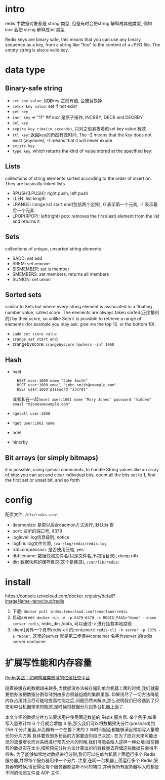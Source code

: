 # intro
redis 中数据对象都是 string 类型, 但是有时会把string 解释成其他类型, 例如 incr 会把 string 解释成int 类型

Redis keys are binary safe, this means that you can use any binary sequence as a key, from a string like "foo" to the content of a JPEG file.
The empty string is also a valid key.

# data type
## Binary-safe string
- `set key value`: 如果key 之前有值, 会被替换掉
- `setnx key value`: set if not exist
- `get key`
- `incr key` => "11" ## incr 是原子操作, INCRBY, DECR and DECRBY
- `del key`
- `expire key time(in seconds)`, 只对之前紧挨着的set key value 有效
- `ttl key`: 返回key的仍然有效时间, The -2 means that the key does not exist (anymore), -1 means that it will never expire.
- `exists key`
- `type key`, which returns the kind of value stored at the specified key:

## Lists
collections of string elements sorted according to the order of insertion. They are basically linked lists

- RPUSH(LPUSH): right push, left push
- LLEN: list length
- LRANGE: lrange list start end(包括两个边界), 0 表示第一个元素, -1 表示最后一个元素
- LPOP(RPOP): left(right) pop: removes the first(last) element from the list and returns it

## Sets
collections of unique, unsorted string elements

- SADD: set add
- SREM: set remove
- SISMEMBER: set is member
- SMEMBERS: set members: returns all members
- SUNION: set union

## Sorted sets
similar to Sets but where every string element is associated to a floating number value, called score.
The elements are always taken sorted(正序排列的) by their score, so unlike Sets it is possible to retrieve a range of elements
(for example you may ask: give me the top 10, or the bottom 10).

- `zadd set score value`
- `zrange set start end`;
- zrangebyscore: `zrangebyscore hackers -inf 1950`

## Hash
- hset

		HSET user:1000 name "John Smith"
		HSET user:1000 email "john.smith@example.com"
		HSET user:1000 password "s3cret"

	或者和在一起`hmset user:1001 name "Mary Jones" password "hidden" email "mjones@example.com"`
- `hgetall user:1000`
- `hget user:1001 name`
- hdel
- hincrby

## Bit arrays (or simply bitmaps)
it is possible, using special commands, to handle String values like an array of bits:
you can set and clear individual bits, count all the bits set to 1, find the first set or unset bit, and so forth

# config
配置文件: `/etc/redis.conf`

- daemonize: 是否以后台daemon方式运行, 默认为 否
- port: 监听的端口号, 6379
- loglevel: log信息级别, notice
- logfile: log文件位置, `/var/log/redis/redis.log`
- rdbcompression: 是否使用压缩, yes
- dbfilename: 数据快照文件名(只是文件名,不包括目录), dump.rdb
- dir: 数据快照的保存目录(这个是目录), `/var/lib/redis/`
 
# install
https://console.tenxcloud.com/docker-registry/detail?imageName=tenxcloud/redis

1. 下载: `docker pull index.tenxcloud.com/tenxcloud/redis`
1. 启动server: `docker run -d -p 6379:6379 -e REDIS_PASS="None" --name server redis`, redis_dir: /data, 可以通过-v 进行挂载本地路径
1. client(另外一个具有redis-cli 的container): `redis-cli -h server -p 7379 -a "None"`, 这里的server 就是第二步骤中container 名字为server 的redis server container

# 扩展写性能和内存容量
[Redis实战：如何构建类微博的亿级社交平台](http://www.tuicool.com/articles/eyAfeyq)

随着被缓存的数据越来越多,当数据没办法被存储到单台机器上面的时候,我们就需要想办法把数据分割存储到由多台机器组成的集群里面.
如果用尽了一切方法降低内存占用并且尽可能地提高性能之后,问题仍然未解决,那么说明我们已经遇到了只使用单台机器带来的瓶颈,是时候将数据分片到多台机器上面了.

本文介绍的数据分片方法要求用户使用固定数量的 Redis 服务器.
举个例子,如果写入量预计每 6 个月就会增加 4 倍,那么我们可以将数据预先分片(preshard)到 256 个分片里面,从而拥有一个在接下来的 2 年时间里面都能够满足预期写入量增长的分片方案
具体要规划多长远的方案要由你自己决定).
在为了应对未来可能出现的流量增长而对系统进行预先分片的时候,我们可能会陷入这样一种处境:目前拥有的数据实在太少,按照预先分片方法计算出的机器数量去存储这些数据只会得不偿失.
为了能够如常地对数据进行分割,我们可以在单台机器上面运行多个 Redis 服务器,并将每个服务器用作一个分片.
注意,在同一台机器上面运行多个 Redis 服务器的时候,请记得让每个服务器都监听不同的端口,并确保所有服务器写入的都是不同的快照文件或 AOF 文件.

